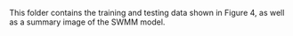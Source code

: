 This folder contains the training and testing data shown in Figure 4, as well as a summary image of the SWMM model.
